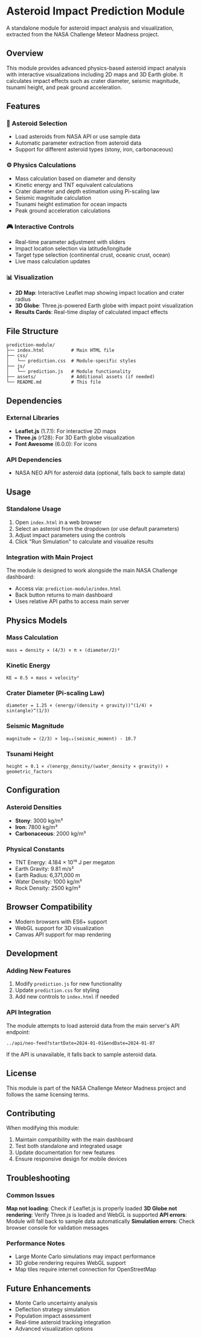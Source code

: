 # Asteroid Impact Prediction Module

A standalone module for asteroid impact analysis and visualization, extracted from the NASA Challenge Meteor Madness project.

## Overview

This module provides advanced physics-based asteroid impact analysis with interactive visualizations including 2D maps and 3D Earth globe. It calculates impact effects such as crater diameter, seismic magnitude, tsunami height, and peak ground acceleration.

## Features

### 🎯 Asteroid Selection
- Load asteroids from NASA API or use sample data
- Automatic parameter extraction from asteroid data
- Support for different asteroid types (stony, iron, carbonaceous)

### ⚙️ Physics Calculations
- Mass calculation based on diameter and density
- Kinetic energy and TNT equivalent calculations
- Crater diameter and depth estimation using Pi-scaling law
- Seismic magnitude calculation
- Tsunami height estimation for ocean impacts
- Peak ground acceleration calculations

### 🎮 Interactive Controls
- Real-time parameter adjustment with sliders
- Impact location selection via latitude/longitude
- Target type selection (continental crust, oceanic crust, ocean)
- Live mass calculation updates

### 📊 Visualization
- **2D Map**: Interactive Leaflet map showing impact location and crater radius
- **3D Globe**: Three.js-powered Earth globe with impact point visualization
- **Results Cards**: Real-time display of calculated impact effects

## File Structure

```
prediction-module/
├── index.html          # Main HTML file
├── css/
│   └── prediction.css  # Module-specific styles
├── js/
│   └── prediction.js   # Module functionality
├── assets/             # Additional assets (if needed)
└── README.md           # This file
```

## Dependencies

### External Libraries
- **Leaflet.js** (1.7.1): For interactive 2D maps
- **Three.js** (r128): For 3D Earth globe visualization
- **Font Awesome** (6.0.0): For icons

### API Dependencies
- NASA NEO API for asteroid data (optional, falls back to sample data)

## Usage

### Standalone Usage
1. Open `index.html` in a web browser
2. Select an asteroid from the dropdown (or use default parameters)
3. Adjust impact parameters using the controls
4. Click "Run Simulation" to calculate and visualize results

### Integration with Main Project
The module is designed to work alongside the main NASA Challenge dashboard:
- Access via: `prediction-module/index.html`
- Back button returns to main dashboard
- Uses relative API paths to access main server

## Physics Models

### Mass Calculation
```
mass = density × (4/3) × π × (diameter/2)³
```

### Kinetic Energy
```
KE = 0.5 × mass × velocity²
```

### Crater Diameter (Pi-scaling Law)
```
diameter = 1.25 × (energy/(density × gravity))^(1/4) × sin(angle)^(1/3)
```

### Seismic Magnitude
```
magnitude = (2/3) × log₁₀(seismic_moment) - 10.7
```

### Tsunami Height
```
height = 0.1 × √(energy_density/(water_density × gravity)) × geometric_factors
```

## Configuration

### Asteroid Densities
- **Stony**: 3000 kg/m³
- **Iron**: 7800 kg/m³  
- **Carbonaceous**: 2000 kg/m³

### Physical Constants
- TNT Energy: 4.184 × 10¹⁵ J per megaton
- Earth Gravity: 9.81 m/s²
- Earth Radius: 6,371,000 m
- Water Density: 1000 kg/m³
- Rock Density: 2500 kg/m³

## Browser Compatibility

- Modern browsers with ES6+ support
- WebGL support for 3D visualization
- Canvas API support for map rendering

## Development

### Adding New Features
1. Modify `prediction.js` for new functionality
2. Update `prediction.css` for styling
3. Add new controls to `index.html` if needed

### API Integration
The module attempts to load asteroid data from the main server's API endpoint:
```
../api/neo-feed?startDate=2024-01-01&endDate=2024-01-07
```

If the API is unavailable, it falls back to sample asteroid data.

## License

This module is part of the NASA Challenge Meteor Madness project and follows the same licensing terms.

## Contributing

When modifying this module:
1. Maintain compatibility with the main dashboard
2. Test both standalone and integrated usage
3. Update documentation for new features
4. Ensure responsive design for mobile devices

## Troubleshooting

### Common Issues

**Map not loading**: Check if Leaflet.js is properly loaded
**3D Globe not rendering**: Verify Three.js is loaded and WebGL is supported
**API errors**: Module will fall back to sample data automatically
**Simulation errors**: Check browser console for validation messages

### Performance Notes

- Large Monte Carlo simulations may impact performance
- 3D globe rendering requires WebGL support
- Map tiles require internet connection for OpenStreetMap

## Future Enhancements

- Monte Carlo uncertainty analysis
- Deflection strategy simulation
- Population impact assessment
- Real-time asteroid tracking integration
- Advanced visualization options
